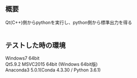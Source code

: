 ## 概要  
Qt(C++)側からpythonを実行し、python側から標準出力を得る  
<br /> 
## テストした時の環境  
 Windows7 64bit  
 Qt5.9.2 MSVC2015 64bit (Windows 64bit版)  
 Anaconda3 5.0.1(Conda 4.3.30 / Python 3.6.1)  


